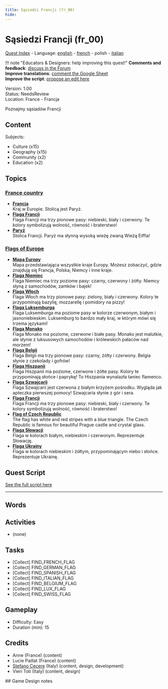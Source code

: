 ```yaml
---
title: Sąsiedzi Francji (fr_00)
hide:
---
```


# Sąsiedzi Francji (fr_00)
[Quest Index](./index.pl.md) - Language: [english](./fr_00.md) - [french](./fr_00.fr.md) - polish - [italian](./fr_00.it.md)

!!! note "Educators & Designers: help improving this quest!"
    **Comments and feedback**: [discuss in the Forum](https://antura.discourse.group/t/fr-00-the-neighbors-of-france/22)  
    **Improve translations**: [comment the Google Sheet](https://docs.google.com/spreadsheets/d/1FPFOy8CHor5ArSg57xMuPAG7WM27-ecDOiU-OmtHgjw/edit?gid=1044148815#gid=1044148815)  
    **Improve the script**: [propose an edit here](https://github.com/vgwb/Antura/blob/main/Assets/_discover/_quests/FR_00%20Geo%20France/FR_00%20Geo%20France%20-%20Yarn%20Script.yarn)  

Version: 1.00  
Status: NeedsReview  
Location: France - Francja

Poznajmy sąsiadów Francji

## Content
Subjects: 

  - Culture (x15)
  - Geography (x15)
  - Community (x2)
  - Education (x2)

## Topics
### [France country](../topics/index.md#france)

  - **[Francja](../cards/index.md#country_france)**  
    Kraj w Europie. Stolicą jest Paryż.  
  - **[Flaga Francji](../cards/index.md#flag_france)**  
    Flaga Francji ma trzy pionowe pasy: niebieski, biały i czerwony. Te kolory symbolizują wolność, równość i braterstwo!  
  - **[Paryż](../cards/index.md#capital_paris)**  
    Stolica Francji. Paryż ma słynną wysoką wieżę zwaną Wieżą Eiffla!  
### [Flags of Europe](../topics/index.md#flags_euroe)

  - **[Mapa Europy](../cards/index.md#concept_europe_map)**  
    Mapa przedstawiająca wszystkie kraje Europy. Możesz zobaczyć, gdzie znajdują się Francja, Polska, Niemcy i inne kraje.  
  - **[Flaga Niemiec](../cards/index.md#flag_germany)**  
    Flaga Niemiec ma trzy poziome pasy: czarny, czerwony i żółty. Niemcy słyną z samochodów, zamków i bajek!  
  - **[Flaga Włoch](../cards/index.md#flag_italy)**  
    Flaga Włoch ma trzy pionowe pasy: zielony, biały i czerwony. Kolory te przypominają bazylię, mozzarellę i pomidory na pizzy!  
  - **[Flaga Luksemburga](../cards/index.md#flag_luxembourg)**  
    Flaga Luksemburga ma poziome pasy w kolorze czerwonym, białym i jasnoniebieskim. Luksemburg to bardzo mały kraj, w którym mówi się trzema językami!  
  - **[Flaga Monako](../cards/index.md#flag_monaco)**  
    Flaga Monako ma poziome, czerwone i białe pasy. Monako jest malutkie, ale słynie z luksusowych samochodów i królewskich pałaców nad morzem!  
  - **[Flaga Belgii](../cards/index.md#flag_belgium)**  
    Flaga Belgii ma trzy pionowe pasy: czarny, żółty i czerwony. Belgia słynie z czekolady i gofrów!  
  - **[Flaga Hiszpanii](../cards/index.md#flag_spain)**  
    Flaga Hiszpanii ma poziome, czerwone i żółte pasy. Kolory te przypominają słońce i paprykę! To Hiszpania wynalazła taniec flamenco.  
  - **[Flaga Szwajcarii](../cards/index.md#flag_switzerland)**  
    Flaga Szwajcarii jest czerwona z białym krzyżem pośrodku. Wygląda jak apteczka pierwszej pomocy! Szwajcaria słynie z gór i sera.  
  - **[Flaga Francji](../cards/index.md#flag_france)**  
    Flaga Francji ma trzy pionowe pasy: niebieski, biały i czerwony. Te kolory symbolizują wolność, równość i braterstwo!  
  - **[Flag of Czech Republic](../cards/index.md#flag_czech_republic)**  
    The flag has white and red stripes with a blue triangle. The Czech Republic is famous for beautiful Prague castle and crystal glass.  
  - **[Flaga Słowacji](../cards/index.md#flag_slovakia)**  
    Flaga w kolorach białym, niebieskim i czerwonym. Reprezentuje Słowację.  
  - **[Flaga Ukrainy](../cards/index.md#flag_ukraine)**  
    Flaga w kolorach niebieskim i żółtym, przypominającym niebo i słońce. Reprezentuje Ukrainę.  

## Quest Script

[See the full script here](./fr_00-script.pl.md)

---

## Words
## Activities
- (none)

## Tasks
- [Collect] FIND_FRENCH_FLAG
- [Collect] FIND_GERMAN_FLAG
- [Collect] FIND_SPANISH_FLAG
- [Collect] FIND_ITALIAN_FLAG
- [Collect] FIND_BELGIUM_FLAG
- [Collect] FIND_LUX_FLAG
- [Collect] FIND_SWISS_FLAG
## Gameplay
- Difficulty: Easy
- Duration (min): 15
## Credits
- Anne (France) (content)
- Lucie Paillat (France) (content)
- [Stefano Cecere](https://stefanocecere.com) (Italy) (content, design, development)
- Vieri Toti (Italy) (content, design)

## Game Design notes


